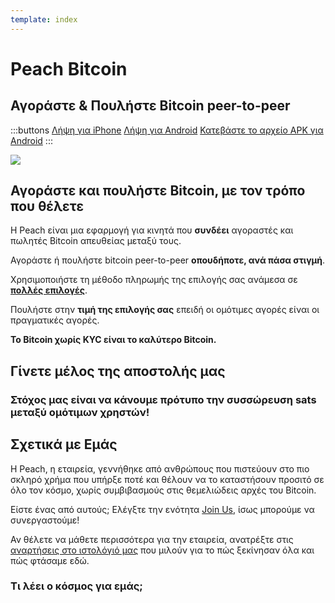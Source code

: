 ```yaml
---
template: index
---
```

<!--[teaser]-->
# Peach Bitcoin

## Αγοράστε & Πουλήστε Bitcoin <span>peer-to-peer</span>

<div class="inner-wrap">

:::buttons
[Λήψη για iPhone]($iosUrl$)
[Λήψη για Android]($androidUrl$)
[Κατεβάστε το αρχείο APK για Android](/el/apk/)
:::

![](/img/phones.png)

</div>

<!--[top]-->
## Αγοράστε και πουλήστε Bitcoin, με τον τρόπο που θέλετε

Η Peach είναι μια εφαρμογή για κινητά που **συνδέει** αγοραστές και πωλητές Bitcoin απευθείας μεταξύ τους.

Αγοράστε ή πουλήστε bitcoin peer-to-peer **οπουδήποτε, ανά πάσα στιγμή**.

Χρησιμοποιήστε τη μέθοδο πληρωμής της επιλογής σας ανάμεσα σε **[πολλές επιλογές](/el/how-it-works/#πληρωμές)**.

Πουλήστε στην **τιμή της επιλογής σας** επειδή οι ομότιμες αγορές είναι οι πραγματικές αγορές.

**Το Bitcoin χωρίς KYC είναι το καλύτερο Bitcoin.**

<!--[mission]-->
## Γίνετε μέλος της αποστολής μας

### Στόχος μας είναι να κάνουμε πρότυπο την συσσώρευση sats μεταξύ ομότιμων χρηστών!

<!--[about]-->
## Σχετικά με Εμάς

Η Peach, η εταιρεία, γεννήθηκε από ανθρώπους που πιστεύουν στο πιο σκληρό χρήμα που υπήρξε ποτέ και θέλουν να το καταστήσουν προσιτό σε όλο τον κόσμο, χωρίς συμβιβασμούς στις θεμελιώδεις αρχές του Bitcoin.

Είστε ένας από αυτούς; Ελέγξτε την ενότητα [Join Us](/el/join-us/), ίσως μπορούμε να συνεργαστούμε!

Αν θέλετε να μάθετε περισσότερα για την εταιρεία, ανατρέξτε στις [αναρτήσεις στο ιστολόγιό μας](/el/blog/) που μιλούν για το πώς ξεκίνησαν όλα και πώς φτάσαμε εδώ.

### Τι λέει ο κόσμος για εμάς;
<br>
<div id="ap-widget-container" class="ap-widget-container" prod_code="peach" show ="top" bg_color="#FFFFFF" review_bg_color = "#FFFFFF" text_color = "#000000"></div>

